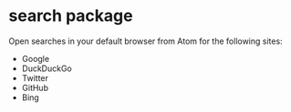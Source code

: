 # search package

Open searches in your default browser from Atom for the following sites:

- Google
- DuckDuckGo
- Twitter
- GitHub
- Bing

<!-- screenshot/gif -->
